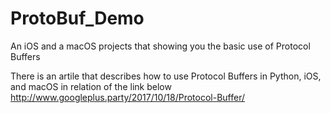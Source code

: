 # ProtoBuf_Demo
An iOS and a macOS projects that showing you the basic use of Protocol Buffers

There is an artile that describes how to use Protocol Buffers in Python, iOS, and macOS in relation of the link below
http://www.googleplus.party/2017/10/18/Protocol-Buffer/

